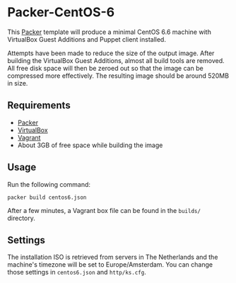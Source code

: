 # Packer-CentOS-6

This [Packer](https://packer.io/) template will produce a minimal CentOS 6.6 machine with VirtualBox Guest Additions and Puppet client installed.

Attempts have been made to reduce the size of the output image. After building the VirtualBox Guest Additions, almost all build tools are removed. All free disk space will then be zeroed out so that the image can be compressed more effectively. The resulting image should be around 520MB in size.

## Requirements

  - [Packer](https://www.packer.io/)
  - [VirtualBox](https://www.virtualbox.org/)
  - [Vagrant](https://vagrantup.com/)
  - About 3GB of free space while building the image

## Usage

Run the following command:

`packer build centos6.json`

After a few minutes, a Vagrant box file can be found in the `builds/` directory. 

## Settings

The installation ISO is retrieved from servers in The Netherlands and the machine's timezone will be set to Europe/Amsterdam. You can change those settings in `centos6.json` and `http/ks.cfg`.
